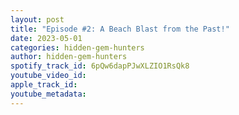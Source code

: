 ```yaml
---
layout: post
title: "Episode #2: A Beach Blast from the Past!"
date: 2023-05-01
categories: hidden-gem-hunters
author: hidden-gem-hunters
spotify_track_id: 6pQw6dapPJwXLZIO1RsQk8
youtube_video_id: 
apple_track_id: 
youtube_metadata: 
---
```

